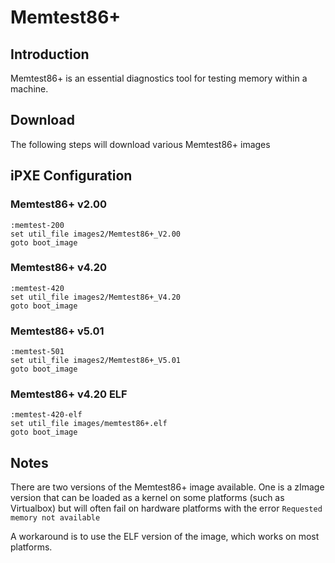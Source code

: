 # Memtest86+

## Introduction

Memtest86+ is an essential diagnostics tool for testing memory within a machine.

## Download

The following steps will download various Memtest86+ images 

## iPXE Configuration

### Memtest86+ v2.00

```
:memtest-200
set util_file images2/Memtest86+_V2.00
goto boot_image
```

### Memtest86+ v4.20

```
:memtest-420
set util_file images2/Memtest86+_V4.20
goto boot_image
```

### Memtest86+ v5.01

```
:memtest-501
set util_file images2/Memtest86+_V5.01
goto boot_image
```

### Memtest86+ v4.20 ELF

```
:memtest-420-elf
set util_file images/memtest86+.elf
goto boot_image
```

## Notes

There are two versions of the Memtest86+ image available. One is a zImage version that can be loaded as a kernel on some platforms (such as Virtualbox) but will often fail on hardware platforms with the error ```Requested memory not available```

A workaround is to use the ELF version of the image, which works on most platforms.
